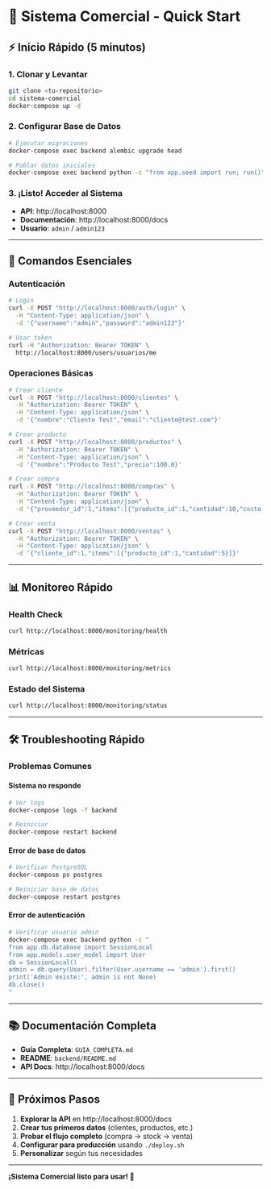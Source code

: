# 🚀 Sistema Comercial - Quick Start

## ⚡ Inicio Rápido (5 minutos)

### 1. **Clonar y Levantar**
```bash
git clone <tu-repositorio>
cd sistema-comercial
docker-compose up -d
```

### 2. **Configurar Base de Datos**
```bash
# Ejecutar migraciones
docker-compose exec backend alembic upgrade head

# Poblar datos iniciales
docker-compose exec backend python -c "from app.seed import run; run()"
```

### 3. **¡Listo! Acceder al Sistema**
- **API**: http://localhost:8000
- **Documentación**: http://localhost:8000/docs
- **Usuario**: `admin` / `admin123`

---

## 🔑 Comandos Esenciales

### **Autenticación**
```bash
# Login
curl -X POST "http://localhost:8000/auth/login" \
  -H "Content-Type: application/json" \
  -d '{"username":"admin","password":"admin123"}'

# Usar token
curl -H "Authorization: Bearer TOKEN" \
  http://localhost:8000/users/usuarios/me
```

### **Operaciones Básicas**
```bash
# Crear cliente
curl -X POST "http://localhost:8000/clientes" \
  -H "Authorization: Bearer TOKEN" \
  -H "Content-Type: application/json" \
  -d '{"nombre":"Cliente Test","email":"cliente@test.com"}'

# Crear producto
curl -X POST "http://localhost:8000/productos" \
  -H "Authorization: Bearer TOKEN" \
  -H "Content-Type: application/json" \
  -d '{"nombre":"Producto Test","precio":100.0}'

# Crear compra
curl -X POST "http://localhost:8000/compras" \
  -H "Authorization: Bearer TOKEN" \
  -H "Content-Type: application/json" \
  -d '{"proveedor_id":1,"items":[{"producto_id":1,"cantidad":10,"costo_unitario":50.0}]}'

# Crear venta
curl -X POST "http://localhost:8000/ventas" \
  -H "Authorization: Bearer TOKEN" \
  -H "Content-Type: application/json" \
  -d '{"cliente_id":1,"items":[{"producto_id":1,"cantidad":5}]}'
```

---

## 📊 Monitoreo Rápido

### **Health Check**
```bash
curl http://localhost:8000/monitoring/health
```

### **Métricas**
```bash
curl http://localhost:8000/monitoring/metrics
```

### **Estado del Sistema**
```bash
curl http://localhost:8000/monitoring/status
```

---

## 🛠️ Troubleshooting Rápido

### **Problemas Comunes**

#### **Sistema no responde**
```bash
# Ver logs
docker-compose logs -f backend

# Reiniciar
docker-compose restart backend
```

#### **Error de base de datos**
```bash
# Verificar PostgreSQL
docker-compose ps postgres

# Reiniciar base de datos
docker-compose restart postgres
```

#### **Error de autenticación**
```bash
# Verificar usuario admin
docker-compose exec backend python -c "
from app.db.database import SessionLocal
from app.models.user_model import User
db = SessionLocal()
admin = db.query(User).filter(User.username == 'admin').first()
print('Admin existe:', admin is not None)
db.close()
"
```

---

## 📚 Documentación Completa

- **Guía Completa**: `GUIA_COMPLETA.md`
- **README**: `backend/README.md`
- **API Docs**: http://localhost:8000/docs

---

## 🎯 Próximos Pasos

1. **Explorar la API** en http://localhost:8000/docs
2. **Crear tus primeros datos** (clientes, productos, etc.)
3. **Probar el flujo completo** (compra → stock → venta)
4. **Configurar para producción** usando `./deploy.sh`
5. **Personalizar** según tus necesidades

---

**¡Sistema Comercial listo para usar! 🚀**
